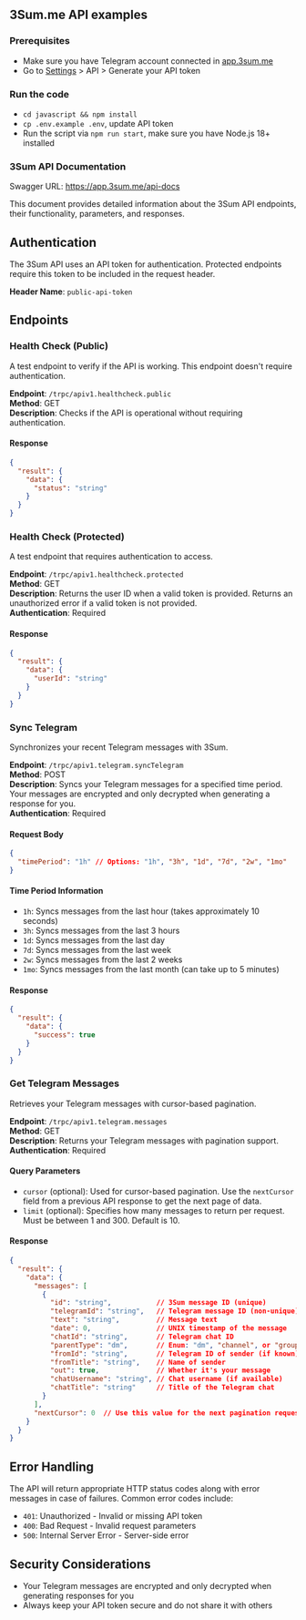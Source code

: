 ## 3Sum.me API examples

### Prerequisites
- Make sure you have Telegram account connected in [app.3sum.me](https://app.3sum.me)
- Go to [Settings](https://app.3sum.me/settings) > API > Generate your API token

### Run the code
- `cd javascript && npm install`
- `cp .env.example .env`, update API token
- Run the script via `npm run start`, make sure you have Node.js 18+ installed

### 3Sum API Documentation

Swagger URL: https://app.3sum.me/api-docs

This document provides detailed information about the 3Sum API endpoints, their functionality, parameters, and responses.

## Authentication

The 3Sum API uses an API token for authentication. Protected endpoints require this token to be included in the request header.

**Header Name**: `public-api-token`

## Endpoints

### Health Check (Public)

A test endpoint to verify if the API is working. This endpoint doesn't require authentication.

**Endpoint**: `/trpc/apiv1.healthcheck.public`  
**Method**: GET  
**Description**: Checks if the API is operational without requiring authentication.

#### Response

```json
{
  "result": {
    "data": {
      "status": "string"
    }
  }
}
```

### Health Check (Protected)

A test endpoint that requires authentication to access.

**Endpoint**: `/trpc/apiv1.healthcheck.protected`  
**Method**: GET  
**Description**: Returns the user ID when a valid token is provided. Returns an unauthorized error if a valid token is not provided.  
**Authentication**: Required

#### Response

```json
{
  "result": {
    "data": {
      "userId": "string"
    }
  }
}
```

### Sync Telegram

Synchronizes your recent Telegram messages with 3Sum.

**Endpoint**: `/trpc/apiv1.telegram.syncTelegram`  
**Method**: POST  
**Description**: Syncs your Telegram messages for a specified time period. Your messages are encrypted and only decrypted when generating a response for you.  
**Authentication**: Required

#### Request Body

```json
{
  "timePeriod": "1h" // Options: "1h", "3h", "1d", "7d", "2w", "1mo"
}
```

#### Time Period Information

- `1h`: Syncs messages from the last hour (takes approximately 10 seconds)
- `3h`: Syncs messages from the last 3 hours
- `1d`: Syncs messages from the last day
- `7d`: Syncs messages from the last week
- `2w`: Syncs messages from the last 2 weeks
- `1mo`: Syncs messages from the last month (can take up to 5 minutes)

#### Response

```json
{
  "result": {
    "data": {
      "success": true
    }
  }
}
```

### Get Telegram Messages

Retrieves your Telegram messages with cursor-based pagination.

**Endpoint**: `/trpc/apiv1.telegram.messages`  
**Method**: GET  
**Description**: Returns your Telegram messages with pagination support.  
**Authentication**: Required

#### Query Parameters

- `cursor` (optional): Used for cursor-based pagination. Use the `nextCursor` field from a previous API response to get the next page of data.
- `limit` (optional): Specifies how many messages to return per request. Must be between 1 and 300. Default is 10.

#### Response

```json
{
  "result": {
    "data": {
      "messages": [
        {
          "id": "string",           // 3Sum message ID (unique)
          "telegramId": "string",   // Telegram message ID (non-unique)
          "text": "string",         // Message text
          "date": 0,                // UNIX timestamp of the message
          "chatId": "string",       // Telegram chat ID
          "parentType": "dm",       // Enum: "dm", "channel", or "group"
          "fromId": "string",       // Telegram ID of sender (if known)
          "fromTitle": "string",    // Name of sender
          "out": true,              // Whether it's your message
          "chatUsername": "string", // Chat username (if available)
          "chatTitle": "string"     // Title of the Telegram chat
        }
      ],
      "nextCursor": 0  // Use this value for the next pagination request
    }
  }
}
```

## Error Handling

The API will return appropriate HTTP status codes along with error messages in case of failures. Common error codes include:

- `401`: Unauthorized - Invalid or missing API token
- `400`: Bad Request - Invalid request parameters
- `500`: Internal Server Error - Server-side error

## Security Considerations

- Your Telegram messages are encrypted and only decrypted when generating responses for you
- Always keep your API token secure and do not share it with others

